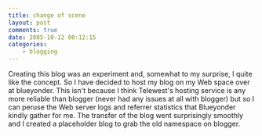 ```yaml
---
title: change of scene
layout: post
comments: true
date: 2005-10-12 00:12:15
categories:
    - blogging
---
```

Creating this blog was an experiment and, somewhat to my surprise, I
quite like the concept. So I have decided to host my blog on my Web
space over at blueyonder. This isn't because I think Telewest's
hosting service is any more reliable than blogger (never had any
issues at all with blogger) but so I can peruse the Web server logs
and referrer statistics that Blueyonder kindly gather for me. The
transfer of the blog went surprisingly smoothly and I created a
placeholder blog to grab the old namespace on blogger.
